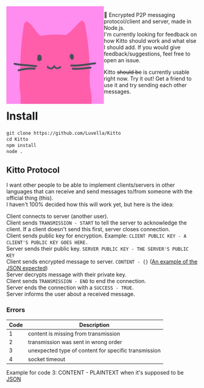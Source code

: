 <img align="left" src="https://github.com/Luvella/Kitto/blob/master/kitto.png" width=256>

🔌 Encrypted P2P messaging protocol/client and server, made in Node.js.  
I'm currently looking for feedback on how Kitto should work and what else I should add. If you would give feedback/suggestions, feel free to open an issue.

Kitto ~~should be~~ is currently usable right now. Try it out! Get a friend to use it and try sending each other messages.


# Install
```
git clone https://github.com/Luvella/Kitto
cd Kitto
npm install
node .
```

## Kitto Protocol
I want other people to be able to implement clients/servers in other languages that can receive and send messages to/from someone with the official thing (this).  
I haven't 100% decided how this will work yet, but here is the idea:  

Client connects to server (another user).  
Client sends `TRANSMISSION - START` to tell the server to acknowledge the client. If a client doesn't send this first, server closes connection.  
Client sends public key for encryption. Example: `CLIENT PUBLIC KEY - A CLIENT'S PUBLIC KEY GOES HERE.`  
Server sends their public key. `SERVER PUBLIC KEY - THE SERVER'S PUBLIC KEY`  
Client sends encrypted message to server. `CONTENT - {}` ([An example of the JSON expected](https://github.com/juhoen/hybrid-crypto-js#encryption))  
Server decrypts message with their private key.  
Client sends `TRANSMISSION - END` to end the connection.  
Server ends the connection with a `SUCCESS - TRUE`.  
Server informs the user about a received message.

### Errors 
| Code    | Description                                          |
|---------|------------------------------------------------------|
| 1       | content is missing from transmission                 |
| 2       | transmission was sent in wrong order                 |
| 3       | unexpected type of content for specific transmission |
| 4       | socket timeout                                       |  

Example for code 3: CONTENT - PLAINTEXT when it's supposed to be [JSON](https://github.com/juhoen/hybrid-crypto-js#encryption)
